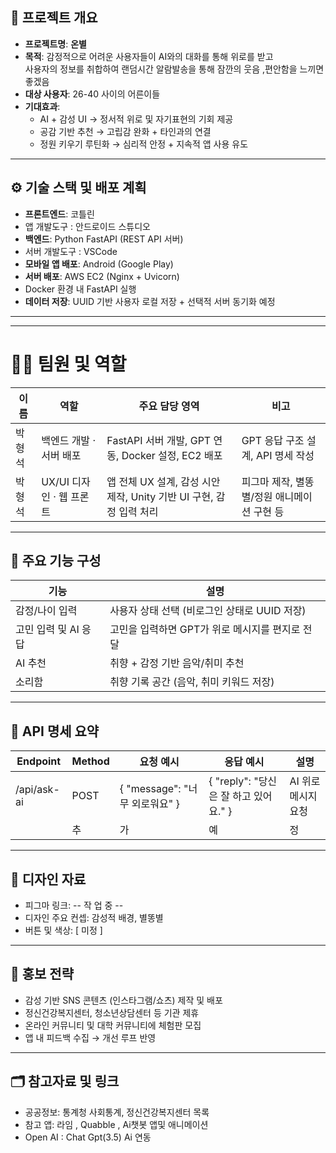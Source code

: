 ## 🌱 프로젝트 개요

- **프로젝트명**: **온별**
- **목적**: 감정적으로 어려운 사용자들이 AI와의 대화를 통해 위로를 받고<br/>
사용자의 정보를 취합하여 랜덤시간 알람발송을 통해 잠깐의 웃음 ,편안함을 느끼면 좋겠음
- **대상 사용자**: 26-40 사이의 어른이들
- **기대효과**:
    - AI + 감성 UI → 정서적 위로 및 자기표현의 기회 제공
    - 공감 기반 추천 → 고립감 완화 + 타인과의 연결
    - 정원 키우기 루틴화 → 심리적 안정 + 지속적 앱 사용 유도

---

## ⚙️ 기술 스택 및 배포 계획

- **프론트엔드**: 코틀린
- 앱 개발도구 : 안드로이드 스튜디오
- **백엔드**: Python FastAPI (REST API 서버)
- 서버 개발도구 : VSCode
- **모바일 앱 배포**: Android (Google Play)
- **서버 배포**: AWS EC2 (Nginx + Uvicorn)
- Docker 환경 내 FastAPI 실행
- **데이터 저장**: UUID 기반 사용자 로컬 저장 + 선택적 서버 동기화 예정

---

---

# **🧑‍🔧 팀원 및 역할**

| 이름 | 역할 | 주요 담당 영역 | 비고 |
| --- | --- | --- | --- |
| 박형석 | 백엔드 개발 · 서버 배포 | FastAPI 서버 개발, GPT 연동, Docker 설정, EC2 배포 | GPT 응답 구조 설계, API 명세 작성 |
| 박형석 | UX/UI 디자인 · 웹 프론트 | 앱 전체 UX 설계, 감성 시안 제작, Unity 기반 UI 구현,  감정 입력 처리 | 피그마 제작, 별똥별/정원 애니메이션 구현 등 |

---

## 🧩 주요 기능 구성

| 기능 | 설명 |
| --- | --- |
| 감정/나이 입력 | 사용자 상태 선택 (비로그인 상태로 UUID 저장) |
| 고민 입력 및 AI 응답 | 고민을 입력하면 GPT가 위로 메시지를 편지로 전달 |
| AI 추천 | 취향 + 감정 기반 음악/취미 추천 |
| 소리함 | 취향 기록 공간 (음악, 취미 키워드 저장) |

---

## 🔗 API 명세 요약

| Endpoint | Method | 요청 예시 | 응답 예시 | 설명 |
| --- | --- | --- | --- | --- |
| /api/ask-ai | POST | { "message": "너무 외로워요" } | { "reply": "당신은 잘 하고 있어요." } | AI 위로 메시지 요청 |
|  | 추 | 가 | 예 | 정 |

---

## 🎨 디자인 자료

- 피그마 링크: -- 작 업 중 --
- 디자인 주요 컨셉: 감성적 배경, 별똥별
- 버튼 및 색상: [ 미정 ]

---

## 📢 홍보 전략

- 감성 기반 SNS 콘텐츠 (인스타그램/쇼츠) 제작 및 배포
- 정신건강복지센터, 청소년상담센터 등 기관 제휴
- 온라인 커뮤니티 및 대학 커뮤니티에 체험판 모집
- 앱 내 피드백 수집 → 개선 루프 반영

---

## 🗂️ 참고자료 및 링크

- 공공정보: 통계청 사회통계, 정신건강복지센터 목록
- 참고 앱: 라임 , Quabble , Ai챗봇 앱및 애니메이션
- Open AI : Chat Gpt(3.5) Ai 연동
